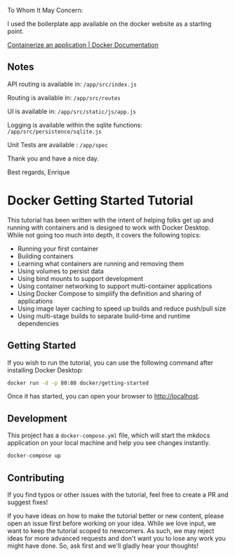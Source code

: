 To Whom It May Concern:

I used the boilerplate app available on the docker website as a starting point. 

[Containerize an application | Docker Documentation](https://docs.docker.com/get-started/02_our_app/)

## Notes

API routing is available in:
```/app/src/index.js```

Routing is available in:
```/app/src/routes```

UI is available in:
```/app/src/static/js/app.js```

Logging is available within the sqlite functions:
```/app/src/persistence/sqlite.js```

Unit Tests are available :
```/app/spec```

Thank you and have a nice day. 

Best regards,
Enrique

# Docker Getting Started Tutorial

This tutorial has been written with the intent of helping folks get up and running
with containers and is designed to work with Docker Desktop. While not going too much 
into depth, it covers the following topics:

- Running your first container
- Building containers
- Learning what containers are running and removing them
- Using volumes to persist data
- Using bind mounts to support development
- Using container networking to support multi-container applications
- Using Docker Compose to simplify the definition and sharing of applications
- Using image layer caching to speed up builds and reduce push/pull size
- Using multi-stage builds to separate build-time and runtime dependencies

## Getting Started

If you wish to run the tutorial, you can use the following command after installing Docker Desktop:

```bash
docker run -d -p 80:80 docker/getting-started
```

Once it has started, you can open your browser to [http://localhost](http://localhost).

## Development

This project has a `docker-compose.yml` file, which will start the mkdocs application on your
local machine and help you see changes instantly.

```bash
docker-compose up
```

## Contributing

If you find typos or other issues with the tutorial, feel free to create a PR and suggest fixes!

If you have ideas on how to make the tutorial better or new content, please open an issue first before working on your idea. While we love input, we want to keep the tutorial  scoped to newcomers.
As such, we may reject ideas for more advanced requests and don't want you to lose any work you might
have done. So, ask first and we'll gladly hear your thoughts!
